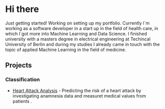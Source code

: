# Hi there
Just getting started! Working on setting up my portfolio. Currently I´m working as a software developer in a start up in the field of health care, in which I´got more into Machine Learning and Data Science. I finished university with a masters degree in electrical engineering at Techincal University of Berlin and during my studies I already came in touch with the topic of applied Machine Learning in the field of medicine.

## Projects
 ### Classification
 

 - [Heart Attack Analysis](https://github.com/dominik-roemer/heart_attack_analysis) - Predicting the risk of a heart attack by investigating anamnesia data and measuret medical values from patients .
